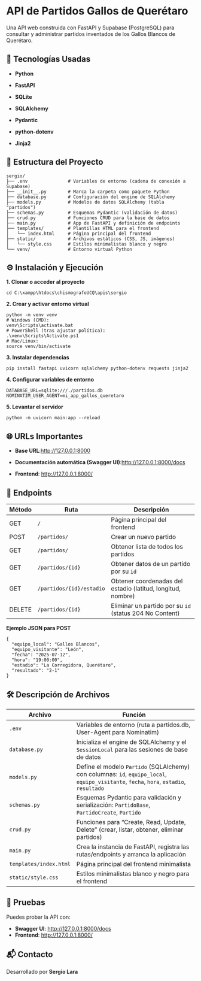 # **API de Partidos Gallos de Querétaro**
Una API web construida con FastAPI y Supabase (PostgreSQL) para consultar y administrar partidos inventados de los Gallos Blancos de Querétaro.

🚀 Tecnologías Usadas
---------------------

*   **Python**
    
*   **FastAPI**
    
*   **SQLite**
    
*   **SQLAlchemy**
    
*   **Pydantic**
    
*   **python-dotenv**
*   **Jinja2**

📂 Estructura del Proyecto
--------------------------

``` 
sergio/
├── .env               # Variables de entorno (cadena de conexión a Supabase)
├── __init__.py        # Marca la carpeta como paquete Python
├── database.py        # Configuración del engine de SQLAlchemy
├── models.py          # Modelos de datos SQLAlchemy (tabla "partidos")
├── schemas.py         # Esquemas Pydantic (validación de datos)
├── crud.py            # Funciones CRUD para la base de datos
├── main.py            # App de FastAPI y definición de endpoints
├── templates/         # Plantillas HTML para el frontend
│   └── index.html     # Página principal del frontend
├── static/            # Archivos estáticos (CSS, JS, imágenes)
│   └── style.css      # Estilos minimalistas blanco y negro
└── venv/              # Entorno virtual Python

```

⚙️ Instalación y Ejecución
--------------------------
**1. Clonar o acceder al proyecto**
``` 
cd C:\xampp\htdocs\chismografoUCQ\apis\sergio

``` 
**2. Crear y activar entorno virtual**
``` 
python -m venv venv
# Windows (CMD):
venv\Scripts\activate.bat
# PowerShell (tras ajustar política):
.\venv\Scripts\Activate.ps1
# Mac/Linux:
source venv/bin/activate
``` 
**3. Instalar dependencias**
``` 
pip install fastapi uvicorn sqlalchemy python-dotenv requests jinja2
``` 
**4. Configurar variables de entorno**
``` 
DATABASE_URL=sqlite:///./partidos.db
NOMINATIM_USER_AGENT=mi_app_gallos_queretaro
``` 
**5. Levantar el servidor**
``` 
python -m uvicorn main:app --reload
``` 
    

🌐 URLs Importantes
-------------------

*   **Base URL**:http://127.0.0.1:8000
    
*   **Documentación automática (Swagger UI)**:http://127.0.0.1:8000/docs
*   **Frontend**: http://127.0.0.1:8000/
    

📌 Endpoints
------------
| Método | Ruta               | Descripción                                |
|--------|--------------------|--------------------------------------------|
| GET    | `/`                | Página principal del frontend              |
| POST   | `/partidos/`       | Crear un nuevo partido                     |
| GET    | `/partidos/`       | Obtener lista de todos los partidos        |
| GET    | `/partidos/{id}`   | Obtener datos de un partido por su `id`    |
| GET    | `/partidos/{id}/estadio`   | Obtener coordenadas del estadio (latitud, longitud, nombre)    |
| DELETE    | `/partidos/{id}`   | Eliminar un partido por su `id` (status 204 No Content)    |

**Ejemplo JSON para POST**

```
{
  "equipo_local": "Gallos Blancos",
  "equipo_visitante": "León",
  "fecha": "2025-07-12",
  "hora": "19:00:00",
  "estadio": "La Corregidora, Querétaro",
  "resultado": "2-1"
}
```

🛠️ Descripción de Archivos
---------------------------
| Archivo       | Función                                                                                               |
|---------------|-------------------------------------------------------------------------------------------------------|
| `.env`        | Variables de entorno (ruta a partidos.db, User-Agent para Nominatim)                                                     |
| `database.py` | Inicializa el engine de SQLAlchemy y el `SessionLocal` para las sesiones de base de datos             |
| `models.py`   | Define el modelo `Partido` (SQLAlchemy) con columnas: `id`, `equipo_local`, `equipo_visitante`, `fecha`, `hora`, `estadio`, `resultado` |
| `schemas.py`  | Esquemas Pydantic para validación y serialización: `PartidoBase`, `PartidoCreate`, `Partido`         |
| `crud.py`     |  Funciones para “Create, Read, Update, Delete” (crear, listar, obtener, eliminar partidos)               |
| `main.py`     | Crea la instancia de FastAPI, registra las rutas/endpoints y arranca la aplicación                    |
| `templates/index.html` | Página principal del frontend minimalista                                                    |
| `static/style.css` | Estilos minimalistas blanco y negro para el frontend                                              |

🧪 Pruebas
----------

Puedes probar la API con:

*   **Swagger UI**: http://127.0.0.1:8000/docs 
*   **Frontend**: http://127.0.0.1:8000/
 
📬 Contacto
-----------

Desarrollado por **Sergio Lara**